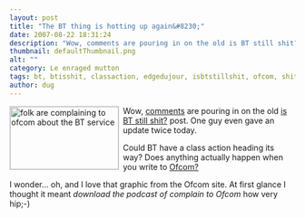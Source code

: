 ```yaml
---
layout: post
title: "The BT thing is hotting up again&#8230;"
date: 2007-08-22 18:31:24
description: "Wow, comments are pouring in on the old is BT still shit? post. One guy even gave an update twice today. Could BT have a class action heading its way? Does anything actually happen when you write to Ofcom? I&#8230;"
thumbnail: defaultThumbnail.png
alt: ""
category: Le enraged mutton
tags: bt, btisshit, classaction, edgedujour, isbtstillshit, ofcom, shit
author: dug
---
```


<p><img alt="folk are complaining to ofcom about the BT service" src="http://www.donkeyontheedge.com/i/ofcom.gif" width="191" height="111" style="float:left;margin:0 0.5em 0.25em 0;border:1px solid #ccc;" />Wow, <a href="http://www.donkeyontheedge.com/le_enraged_mutton/is_bt_still_shit.html#comments">comments</a> are pouring in on the old <a title="Is BT still shit? (A Donkey on the Edge)" href="http://www.donkeyontheedge.com/le_enraged_mutton/is_bt_still_shit.html">is BT still shit?</a> post. One guy even gave an update twice today. </p>

<p>Could BT have a class action heading its way? Does anything actually happen when you write to <a href="http://www.ofcom.org.uk/">Ofcom?</a></p>

<p>I wonder... oh, and I love that graphic from the Ofcom site. At first glance I thought it meant <em>download the podcast of complain to Ofcom</em> how very hip;-)</p>
